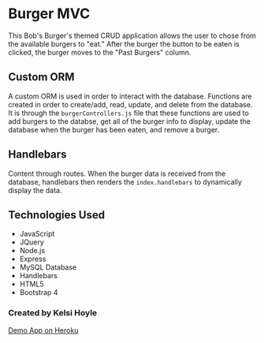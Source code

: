 #  Burger MVC

This Bob's Burger's themed CRUD application allows the user to chose from the available burgers to "eat." After the burger the button to be eaten is clicked, the burger moves to the "Past Burgers" column.

## Custom ORM

A custom ORM is used in order to interact with the database. Functions are created in order to create/add, read, update, and delete from the database. It is through the `burgerControllers.js` file that these functions are used to add burgers to the databse, get all of the burger info to display, update the database when the burger has been eaten, and remove a burger.

## Handlebars

Content through routes. When the burger data is received from the database, handlebars then renders the `index.handlebars` to dynamically display the data.

## Technologies Used

* JavaScript
* JQuery
* Node.js
* Express
* MySQL Database
* Handlebars
* HTML5
* Bootstrap 4

### Created by Kelsi Hoyle

[Demo App on Heroku](https://vast-eyrie-52442.herokuapp.com/)